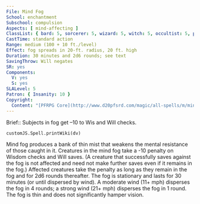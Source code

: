 ```yaml
---
File: Mind Fog
School: enchantment
Subschool: compulsion
Aspects: [ mind-affecting ]
ClassList: { bard: 5, sorcerer: 5, wizard: 5, witch: 5, occultist: 5, psychic: 5, mesmerist: 5, spiritualist: 5 }
CastTime: standard action
Range: medium (100 + 10 ft./level)
Effect: fog spreads in 20-ft. radius, 20 ft. high
Duration: 30 minutes and 2d6 rounds; see text
SavingThrow: Will negates
SR: yes
Components:
  V: yes
  S: yes
SLALevel: 5
Patron: { Insanity: 10 }
Copyright:
  Content: "[PFRPG Core](http://www.d20pfsrd.com/magic/all-spells/m/mind-fog)"
---
```

Brief:: Subjects in fog get –10 to Wis and Will checks.

```dataviewjs
customJS.Spell.printWiki(dv)
```

Mind fog produces a bank of thin mist that weakens the mental resistance of those caught in it. Creatures in the mind fog take a -10 penalty on Wisdom checks and Will saves. (A creature that successfully saves against the fog is not affected and need not make further saves even if it remains in the fog.) Affected creatures take the penalty as long as they remain in the fog and for 2d6 rounds thereafter. The fog is stationary and lasts for 30 minutes (or until dispersed by wind).  A moderate wind (11+ mph) disperses the fog in 4 rounds; a strong wind (21+ mph) disperses the fog in 1 round.  The fog is thin and does not significantly hamper vision.
